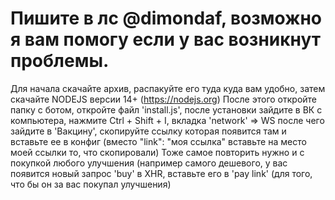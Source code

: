 # Пишите в лс @dimondaf, возможно я вам помогу если у вас возникнут проблемы.
Для начала скачайте архив, распакуйте его туда куда вам удобно, затем скачайте NODEJS версии 14+ (https://nodejs.org)
После этого откройте папку с ботом, откройте файл 'install.js', после установки зайдите в ВК с компьютера, нажмите Ctrl + Shift + I, вкладка 'network' => WS после чего зайдите в 'Вакцину',  скопируйте ссылку которая появится там и вставьте ее в конфиг (вместо "link": "моя ссылка" вставьте на место моей ссылки то, что скопировали)
Тоже самое повторить нужно и с покупкой любого улучшения (например самого дешевого, у вас появится новый запрос 'buy' в XHR, вставьте его в 'pay link' (для того, что бы он за вас покупал улучшения)
